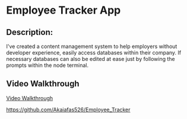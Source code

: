 # Employee Tracker App

## Description:
 I've created a content management system to help employers without developer experience, easily access databases within their company. If necessary databases can also be edited at ease just by following the prompts within the node terminal.



## Video Walkthrough

[Video Walkthrough](https://youtu.be/OHCoi6ZxwjI)



https://github.com/Akaiafas526/Employee_Tracker